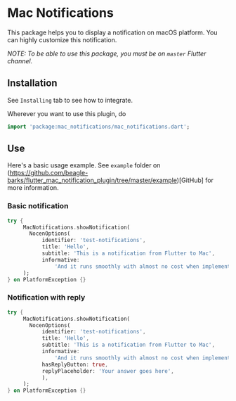 # Mac Notifications

This package helps you to display a notification on macOS platform. You can highly customize this notification.

*NOTE: To be able to use this package, you must be on `master` Flutter channel.*


## Installation

See `Installing` tab to see how to integrate.

Wherever you want to use this plugin, do

```dart
import 'package:mac_notifications/mac_notifications.dart';
```


## Use

Here's a basic usage example. See `example` folder on (https://github.com/beagle-barks/flutter_mac_notification_plugin/tree/master/example)[GitHub] for more information.

### Basic notification

```dart
try {
     MacNotifications.showNotification(
       NocenOptions(
           identifier: 'test-notifications',
           title: 'Hello',
           subtitle: 'This is a notification from Flutter to Mac',
           informative:
               'And it runs smoothly with almost no cost when implementing ;)',),
     );
} on PlatformException {}
```


### Notification with reply


```dart
try {
     MacNotifications.showNotification(
       NocenOptions(
           identifier: 'test-notifications',
           title: 'Hello',
           subtitle: 'This is a notification from Flutter to Mac',
           informative:
               'And it runs smoothly with almost no cost when implementing ;)',
           hasReplyButton: true,
           replyPlaceholder: 'Your answer goes here',
           ),
     );
} on PlatformException {}
```